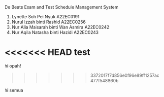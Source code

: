 De Beats
Exam and Test Schedule Management System
1. Lynette Soh Pei Nyuk A22EC0191
2. Nurul Izzah binti Rashid A22EC0256 
3. Nur Alia Maisarah binti Wan Asmira A22EC0242
4. Nur Aqila Natasha binti Hazidi A22EC0243

<<<<<<< HEAD
test
=======
hi opah!
>>>>>>> 3372017f7d856e0f96e89ff1257ac477f548860b

hi semua